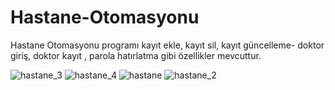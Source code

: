 # Hastane-Otomasyonu
 Hastane Otomasyonu programı kayıt ekle, kayıt sil, kayıt güncelleme- doktor giriş, doktor kayıt , parola hatırlatma gibi özellikler mevcuttur. 


![hastane_3](https://github.com/ibrahim474/Hastane-Otomasyonu/assets/41086890/6fcf4357-075a-4a11-a8c4-77c63f46c7c9)
![hastane_4](https://github.com/ibrahim474/Hastane-Otomasyonu/assets/41086890/47483e24-ff8c-48e5-bb72-bff95e8dac8c)
![hastane](https://github.com/ibrahim474/Hastane-Otomasyonu/assets/41086890/c2e9b2b9-4925-41ce-951c-585fe3113e3a)
![hastane_2](https://github.com/ibrahim474/Hastane-Otomasyonu/assets/41086890/02c1c77a-65ff-498d-a1f0-f2db7afbb219)


